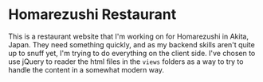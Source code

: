 # Homarezushi Restaurant

This is a restaurant website that I'm working on for Homarezushi in Akita, Japan. They need something quickly, and as my backend skills aren't quite up to snuff yet, I'm trying to do everything on the client side. I've chosen to use jQuery to reader the html files in the ```views``` folders as a way to try to handle the content in a somewhat modern way. 
